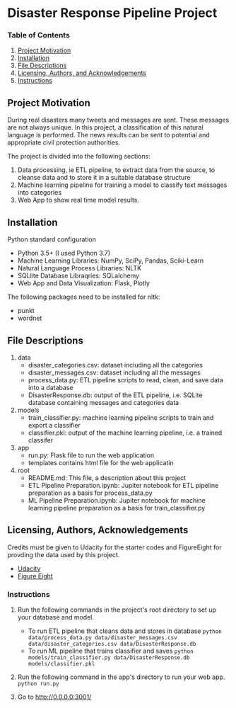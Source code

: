 # Disaster Response Pipeline Project

### Table of Contents

1. [Project Motivation](#motivation)
2. [Installation](#installation)
3. [File Descriptions](#files)
4. [Licensing, Authors, and Acknowledgements](#licensing)
5. [Instructions](#instructions)

## Project Motivation<a name="motivation"></a>

During real disasters many tweets and messages are sent. These messages are not always unique. In this project, a classification of this natural language is performed. The news results can be sent to potential and appropriate civil protection authorities.

The project is divided into the following sections:

1. Data processing, ie ETL pipeline, to extract data from the source, to cleanse data and to store it in a suitable database structure
2. Machine learning pipeline for training a model to classify text messages into categories
3. Web App to show real time model results.

## Installation <a name="installation"></a>

Python standard configuration
* Python 3.5+ (I used Python 3.7)
* Machine Learning Libraries: NumPy, SciPy, Pandas, Sciki-Learn
* Natural Language Process Libraries: NLTK
* SQLlite Database Libraqries: SQLalchemy
* Web App and Data Visualization: Flask, Plotly

The following packages need to be installed for nltk:
* punkt
* wordnet

## File Descriptions <a name="files"></a>

1. data
    - disaster_categories.csv: dataset including all the categories 
    - disaster_messages.csv: dataset including all the messages
    - process_data.py: ETL pipeline scripts to read, clean, and save data into a database
    - DisasterResponse.db: output of the ETL pipeline, i.e. SQLite database containing messages and categories data
2. models
    - train_classifier.py: machine learning pipeline scripts to train and export a classifier
    - classifier.pkl: output of the machine learning pipeline, i.e. a trained classifer
3. app
    - run.py: Flask file to run the web application
    - templates contains html file for the web applicatin
4. root
    - README.md: This file, a description about this project
    - ETL Pipeline Preparation.ipynb: Jupiter notebook for ETL pipeline preparation as a basis for process_data.py
    - ML Pipeline Preparation.ipynb: Jupiter notebook for machine learning pipeline preparation as a basis for train_classifier.py

## Licensing, Authors, Acknowledgements<a name="licensing"></a>

Credits must be given to Udacity for the starter codes and FigureEight for provding the data used by this project. 

* [Udacity](https://www.udacity.com/)
* [Figure Eight](https://www.figure-eight.com/)

### Instructions<a name="instructions"></a>
1. Run the following commands in the project's root directory to set up your database and model.

    - To run ETL pipeline that cleans data and stores in database
        `python data/process_data.py data/disaster_messages.csv data/disaster_categories.csv data/DisasterResponse.db`
    - To run ML pipeline that trains classifier and saves
        `python models/train_classifier.py data/DisasterResponse.db models/classifier.pkl`

2. Run the following command in the app's directory to run your web app.
    `python run.py`

3. Go to http://0.0.0.0:3001/
